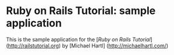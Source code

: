 # Ruby on Rails Tutorial: sample application

This is the sample application for the
[*Ruby on Rails Tutorial*] (http://railstutorial.org)
by [Michael Hartl] (http://michaelhartl.com/)